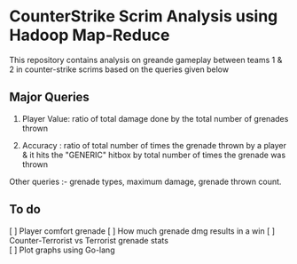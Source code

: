 # CounterStrike Scrim Analysis using Hadoop Map-Reduce

This repository contains analysis on greande gameplay between teams 1 & 2 in counter-strike scrims based on the queries given below

## Major Queries

1. Player Value: ratio of total damage done by the total number of grenades thrown  

2. Accuracy : ratio of total number of times the grenade thrown by a player & it hits the "GENERIC" hitbox by total number of times the grenade was thrown  

Other queries :- grenade types, maximum damage, grenade thrown count.

## To do

[ ] Player comfort grenade
[ ] How much grenade dmg results in a win
[ ] Counter-Terrorist vs Terrorist grenade stats  
[ ] Plot graphs using Go-lang

